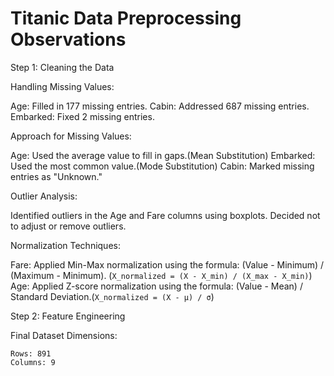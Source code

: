 # Titanic Data Preprocessing Observations

Step 1: Cleaning the Data

Handling Missing Values:

Age: Filled in 177 missing entries.
Cabin: Addressed 687 missing entries.
Embarked: Fixed 2 missing entries.

Approach for Missing Values:

Age: Used the average value to fill in gaps.(Mean Substitution)
Embarked: Used the most common value.(Mode Substitution)
Cabin: Marked missing entries as "Unknown."

Outlier Analysis:

Identified outliers in the Age and Fare columns using boxplots.
Decided not to adjust or remove outliers.

Normalization Techniques:

Fare: Applied Min-Max normalization using the formula: (Value - Minimum) / (Maximum - Minimum). (`X_normalized = (X - X_min) / (X_max - X_min)`)
Age: Applied Z-score normalization using the formula: (Value - Mean) / Standard Deviation.(`X_normalized = (X - μ) / σ`)

Step 2: Feature Engineering

Final Dataset Dimensions:

    Rows: 891
    Columns: 9
